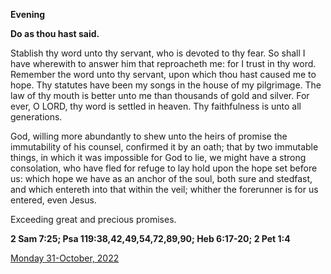 **Evening**

**Do as thou hast said.**
 
Stablish thy word unto thy servant, who is devoted to thy fear. So shall I have wherewith to answer him that reproacheth me: for I trust in thy word. Remember the word unto thy servant, upon which thou hast caused me to hope. Thy statutes have been my songs in the house of my pilgrimage. The law of thy mouth is better unto me than thousands of gold and silver. For ever, O LORD, thy word is settled in heaven. Thy faithfulness is unto all generations.
 
God, willing more abundantly to shew unto the heirs of promise the immutability of his counsel, confirmed it by an oath; that by two immutable things, in which it was impossible for God to lie, we might have a strong consolation, who have fled for refuge to lay hold upon the hope set before us: which hope we have as an anchor of the soul, both sure and stedfast, and which entereth into that within the veil; whither the forerunner is for us entered, even Jesus.
 
Exceeding great and precious promises.  

**2 Sam 7:25; Psa 119:38,42,49,54,72,89,90; Heb 6:17-20; 2 Pet 1:4**

[Monday 31-October, 2022](https://t.me/daily_light)
